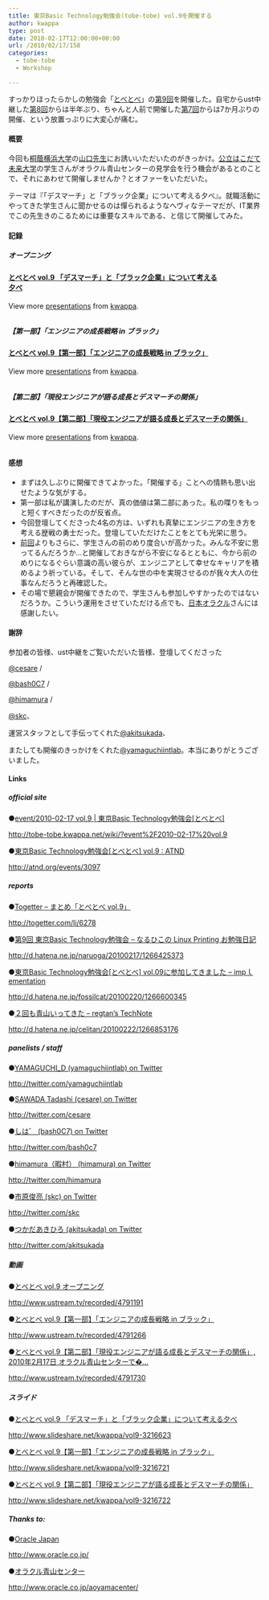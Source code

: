 ```yaml
---
title: 東京Basic Technology勉強会(tobe-tobe) vol.9を開催する
author: kwappa
type: post
date: 2010-02-17T12:00:00+00:00
url: /2010/02/17/158
categories:
  - tobe-tobe
  - Workshop

---
```

すっかりほったらかしの勉強会「<a href="http://groups.google.co.jp/group/tobe-tobe" target="_blank">とべとべ</a>」の<a href="http://tobe-tobe.kwappa.net/wiki/?event%2F2010-02-17%20vol.9" target="_blank">第9回</a>を開催した。自宅からust中継した<a href="http://kwappa.txt-nifty.com/blog/2009/08/basic-technolog.html" target="_blank">第8回</a>からは半年ぶり、ちゃんと人前で開催した<a href="http://kwappa.txt-nifty.com/blog/2009/07/basic-technolog.html" target="_blank">第7回</a>からは7か月ぶりの開催、という放置っぷりに大変心が痛む。

#### 概要

今回も<a href="http://www.cc.toin.ac.jp/univ/" target="_blank">桐蔭横浜大学</a>の<a href="http://twitter.com/yamaguchiintlab" target="_blank">山口先生</a>にお誘いいただいたのがきっかけ。<a href="http://www.fun.ac.jp/" target="_blank">公立はこだて未来大学</a>の学生さんがオラクル青山センターの見学会を行う機会があるとのことで、それにあわせて開催しませんか？とオファーをいただいた。

テーマは『「デスマーチ」と「ブラック企業」について考える夕べ』。就職活動にやってきた学生さんに聞かせるのは憚られるようなヘヴィなテーマだが、IT業界でこの先生きのこるためには重要なスキルである、と信じて開催してみた。

<!--more-->

#### 記録

##### オープニング

<div id="__ss_3216623" style="width: 425px;">
  <strong><a title="とべとべ vol.9 「デスマーチ」と「ブラック企業」について考える夕べ" href="http://www.slideshare.net/kwappa/vol9-3216623">とべとべ vol.9 「デスマーチ」と「ブラック企業」について考える夕べ</a></strong></p> 
  
  <div style="padding: 5px 0pt 12px;">
    View more <a href="http://www.slideshare.net/">presentations</a> from <a href="http://www.slideshare.net/kwappa">kwappa</a>.
  </div>
</div>



##### 【第一部】「エンジニアの成長戦略 in ブラック」

<div id="__ss_3216721" style="width: 425px;">
  <strong><a title="とべとべ vol.9【第一部】「エンジニアの成長戦略 in ブラック」" href="http://www.slideshare.net/kwappa/vol9-3216721">とべとべ vol.9【第一部】「エンジニアの成長戦略 in ブラック」</a></strong></p> 
  
  <div style="padding: 5px 0pt 12px;">
    View more <a href="http://www.slideshare.net/">presentations</a> from <a href="http://www.slideshare.net/kwappa">kwappa</a>.
  </div>
</div>



##### 【第二部】「現役エンジニアが語る成長とデスマーチの関係」

##### <div id="__ss_3216722" style="width: 425px;">
  <strong><a title="とべとべ vol.9【第二部】「現役エンジニアが語る成長とデスマーチの関係」" href="http://www.slideshare.net/kwappa/vol9-3216722">とべとべ vol.9【第二部】「現役エンジニアが語る成長とデスマーチの関係」</a></strong></p> 
  
  <div style="padding: 5px 0pt 12px;">
    View more <a href="http://www.slideshare.net/">presentations</a> from <a href="http://www.slideshare.net/kwappa">kwappa</a>.
  </div>
</div>


  
</h5> 

#### 感想

  * まずは久しぶりに開催できてよかった。「開催する」ことへの情熱も思い出せたような気がする。
  * 第一部は私が講演したのだが、真の価値は第二部にあった。私の喋りをもっと短くすべきだったのが反省点。
  * 今回登壇してくださった4名の方は、いずれも真摯にエンジニアの生き方を考える歴戦の勇士だった。登壇していただけたことをとても光栄に思う。
  * <a target="_blank" href="http://kwappa.txt-nifty.com/blog/2009/07/basic-technolog.html">前回</a>よりもさらに、学生さんの前のめり度合いが高かった。みんな不安に思ってるんだろうか…と開催しておきながら不安になるとともに、今から前のめりになるぐらい意識の高い彼らが、エンジニアとして幸せなキャリアを積めるよう祈っている。そして、そんな世の中を実現させるのが我々大人の仕事なんだろうと再確認した。
  * その場で懇親会が開催できたので、学生さんも参加しやすかったのではないだろうか。こういう運用をさせていただける点でも、<a target="_blank" href="http://www.oracle.co.jp/">日本オラクル</a>さんには感謝したい。

#### 謝辞

参加者の皆様、ust中継をご覧いただいた皆様、登壇してくださった
  
<a target="_blank" href="http://twitter.com/cesare">@cesare</a> /
  
<a target="_blank" href="http://twitter.com/bash0c7">@bash0C7</a> /
  
<a target="_blank" href="http://twitter.com/himamura">@himamura</a> /
  
<a target="_blank" href="http://twitter.com/skc">@skc</a>、
  
運営スタッフとして手伝ってくれた<a target="_blank" href="http://twitter.com/akitsukada">@akitsukada</a>、
  
またしても開催のきっかけをくれた<a target="_blank" href="http://twitter.com/yamaguchiintlab">@yamaguchiintlab</a>。本当にありがとうございました。

#### Links

##### official site

●<a target="_blank" href="http://tobe-tobe.kwappa.net/wiki/?event%2F2010-02-17%20vol.9">event/2010-02-17 vol.9 | 東京Basic Technology勉強会[とべとべ]</a>
  
http://tobe-tobe.kwappa.net/wiki/?event%2F2010-02-17%20vol.9

●<a target="_blank" href="http://atnd.org/events/3097">東京Basic Technology勉強会[とべとべ] vol.9 : ATND</a>
  
http://atnd.org/events/3097

##### reports

●<a target="_blank" href="http://togetter.com/li/6278">Togetter &#8211; まとめ「とべとべ vol.9」</a>
  
http://togetter.com/li/6278

●<a target="_blank" href="http://d.hatena.ne.jp/naruoga/20100217/1266425373">第9回 東京Basic Technology勉強会 &#8211; なるひこの Linux Printing お勉強日記</a>
  
http://d.hatena.ne.jp/naruoga/20100217/1266425373

●<a target="_blank" href="http://d.hatena.ne.jp/fossilcat/20100220/1266600345">東京Basic Technology勉強会[とべとべ] vol.09に参加してきました &#8211; impｌementation</a>
  
http://d.hatena.ne.jp/fossilcat/20100220/1266600345

●<a target="_blank" href="http://d.hatena.ne.jp/celitan/20100222/1266853176">２回も青山いってきた &#8211; regtan’s TechNote</a>
  
http://d.hatena.ne.jp/celitan/20100222/1266853176

##### panelists / staff

●<a target="_blank" href="http://twitter.com/yamaguchiintlab">YAMAGUCHI_D (yamaguchiintlab) on Twitter</a>
  
http://twitter.com/yamaguchiintlab

●<a target="_blank" href="http://twitter.com/cesare">SAWADA Tadashi (cesare) on Twitter</a>
  
http://twitter.com/cesare

●<a target="_blank" href="http://twitter.com/bash0c7">しは゛ (bash0C7) on Twitter</a>
  
http://twitter.com/bash0c7

●<a target="_blank" href="http://twitter.com/himamura">himamura（暇村） (himamura) on Twitter</a>
  
http://twitter.com/himamura

●<a target="_blank" href="http://twitter.com/skc">市原俊亮 (skc) on Twitter</a>
  
http://twitter.com/skc

●<a target="_blank" href="http://twitter.com/akitsukada">つかだあきひろ (akitsukada) on Twitter</a>
  
http://twitter.com/akitsukada

##### 動画

●<a target="_blank" href="http://www.ustream.tv/recorded/4791191">とべとべ vol.9 オープニング</a>
  
http://www.ustream.tv/recorded/4791191

●<a target="_blank" href="http://www.ustream.tv/recorded/4791266">とべとべ vol.9【第一部】「エンジニアの成長戦略 in ブラック」</a>
  
http://www.ustream.tv/recorded/4791266

●<a target="_blank" href="http://www.ustream.tv/recorded/4791730">とべとべ vol.9【第二部】「現役エンジニアが語る成長とデスマーチの関係」, 2010年2月17日 オラクル青山センターで�&#8230;</a>
  
http://www.ustream.tv/recorded/4791730

##### スライド

●<a target="_blank" href="http://www.slideshare.net/kwappa/vol9-3216623">とべとべ vol.9 「デスマーチ」と「ブラック企業」について考える夕べ</a>
  
http://www.slideshare.net/kwappa/vol9-3216623

●<a target="_blank" href="http://www.slideshare.net/kwappa/vol9-3216721">とべとべ vol.9【第一部】「エンジニアの成長戦略 in ブラック」</a>
  
http://www.slideshare.net/kwappa/vol9-3216721

●<a target="_blank" href="http://www.slideshare.net/kwappa/vol9-3216722">とべとべ vol.9【第二部】「現役エンジニアが語る成長とデスマーチの関係」</a>
  
http://www.slideshare.net/kwappa/vol9-3216722

##### Thanks to:

●<a target="_blank" href="http://www.oracle.co.jp/">Oracle Japan</a>
  
http://www.oracle.co.jp/

●<a target="_blank" href="http://www.oracle.co.jp/aoyamacenter/">オラクル青山センター</a>
  
http://www.oracle.co.jp/aoyamacenter/
